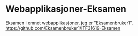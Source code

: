 # Webapplikasjoner-Eksamen

Eksamen i emnet webapplikasjoner, jeg er "Eksamenbruker1".
https://github.com/Eksamenbruker1/ITF31619-Eksamen
